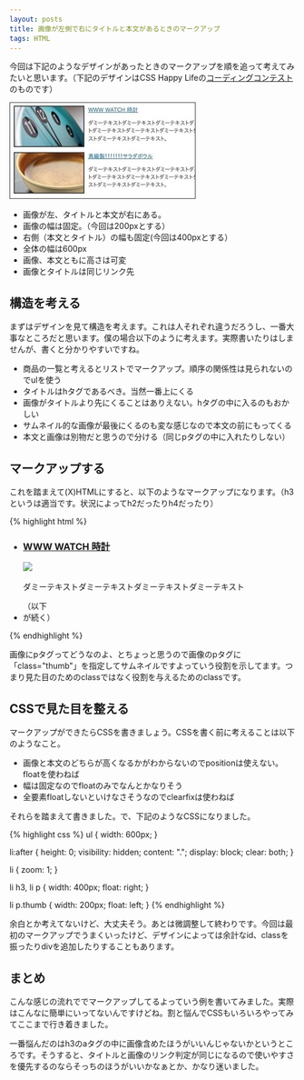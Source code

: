 ```yaml
---
layout: posts
title: 画像が左側で右にタイトルと本文があるときのマークアップ
tags: HTML
---
```


今回は下記のようなデザインがあったときのマークアップを順を追って考えてみたいと思います。（下記のデザインはCSS Happy Lifeの[コーディングコンテスト](http://css-happylife.com/archives/2007/0330_1705.php)のものです）

![デザイン](/img/posts/2007-12-28-28215459/design.jpg)

* 画像が左、タイトルと本文が右にある。
* 画像の幅は固定。（今回は200pxとする）
* 右側（本文とタイトル）の幅も固定(今回は400pxとする）
* 全体の幅は600px
* 画像、本文ともに高さは可変
* 画像とタイトルは同じリンク先

構造を考える
---------------------

まずはデザインを見て構造を考えます。これは人それぞれ違うだろうし、一番大事なところだと思います。僕の場合以下のように考えます。実際書いたりはしませんが、書くと分かりやすいですね。

* 商品の一覧と考えるとリストでマークアップ。順序の関係性は見られないのでulを使う
* タイトルはhタグであるべき。当然一番上にくる
* 画像がタイトルより先にくることはありえない。hタグの中に入るのもおかしい
* サムネイル的な画像が最後にくるのも変な感じなので本文の前にもってくる
* 本文と画像は別物だと思うので分ける（同じpタグの中に入れたりしない）

マークアップする
----------------------

これを踏まえて(X)HTMLにすると、以下のようなマークアップになります。（h3というは適当です。状況によってh2だったりh4だったり）

{% highlight html %}
<ul>
  <li>
    <h3><a href="#">WWW WATCH 時計</a></h3>
    <p class="thumb"><a href="#"><img src="dammy.jpg" alt"ダミー" /></a></p>
    <p>ダミーテキストダミーテキストダミーテキストダミーテキスト</p>
  </li>
  （以下<li>が続く）
</ul>
{% endhighlight %}

画像にpタグってどうなのよ、とちょっと思うので画像のpタグに「class="thumb"」を指定してサムネイルですよっていう役割を示してます。つまり見た目のためのclassではなく役割を与えるためのclassです。

CSSで見た目を整える
-------------------------

マークアップができたらCSSを書きましょう。CSSを書く前に考えることは以下のようなこと。

* 画像と本文のどちらが高くなるかがわからないのでpositionは使えない。floatを使わねば
* 幅は固定なのでfloatのみでなんとかなりそう
* 全要素floatしないといけなさそうなのでclearfixは使わねば

それらを踏まえて書きました。で、下記のようなCSSになりました。

{% highlight css %}
ul {
  width: 600px;
}

li:after {
  height: 0;
  visibility: hidden;
  content: ".";
  display: block;
  clear: both;
}

li {
  zoom: 1;
}

li h3,
li p {
  width: 400px;
  float: right;
}

li p.thumb {
  width: 200px;
  float: left;
}
{% endhighlight %}

余白とか考えてないけど、大丈夫そう。あとは微調整して終わりです。今回は最初のマークアップでうまくいったけど、デザインによっては余計なid、classを振ったりdivを追加したりすることもあります。

まとめ
----------------------

こんな感じの流れででマークアップしてるよっていう例を書いてみました。実際はこんなに簡単にいってないんですけどね。割と悩んでCSSもいろいろやってみてここまで行き着きました。

一番悩んだのはh3のaタグの中に画像含めたほうがいいんじゃないかというところです。そうすると、タイトルと画像のリンク判定が同じになるので使いやすさを優先するのならそっちのほうがいいかなぁとか、かなり迷いました。

